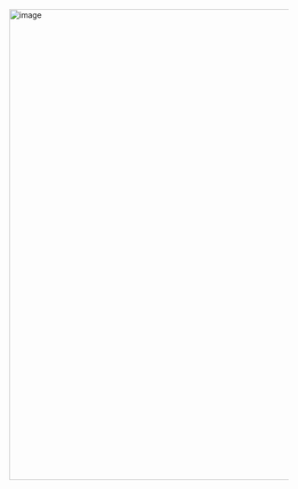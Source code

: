 <img width="509" height="849" alt="image" src="https://github.com/user-attachments/assets/aee1bdd1-8820-4c0c-b034-0b0814b5495e" />
